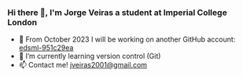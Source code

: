 ### Hi there 👋, I'm Jorge Veiras a student at Imperial College London

- 🔭 From October 2023 I will be working on another GitHub account: [edsml-951c29ea](https://github.com/edsml-951c29ea)
- 🌱 I’m currently learning version control (Git) 
- 📫 Contact me! jveiras2001@gmail.com

